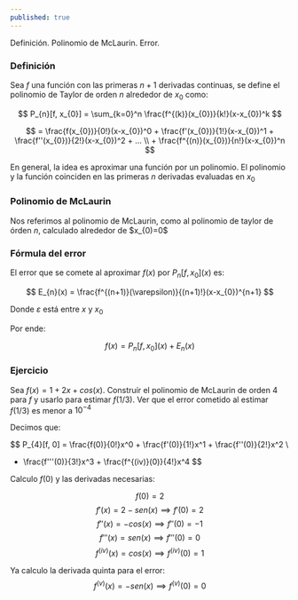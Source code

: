 ```yaml
---
published: true
---
```

Definición. Polinomio de McLaurin. Error.

### Definición

Sea $f$ una función con las primeras $n+1$ derivadas continuas, se define el polinomio de Taylor de orden $n$ alrededor de $x_{0}$ como:

$$ P_{n}[f, x_{0}] = \sum_{k=0}^n \frac{f^{(k)}(x_{0})}{k!}(x-x_{0})^k $$

$$ = \frac{f(x_{0})}{0!}(x-x_{0})^0 + \frac{f'(x_{0})}{1!}(x-x_{0})^1 + \frac{f''(x_{0})}{2!}(x-x_{0})^2 + ... \\ + \frac{f^{(n)}(x_{0})}{n!}(x-x_{0})^n $$

En general, la idea es aproximar una función por un polinomio.
El polinomio y la función coinciden en las primeras $n$ derivadas evaluadas en $x_{0}$

### Polinomio de McLaurin

Nos referimos al polinomio de McLaurin, como al polinomio de taylor de órden $n$, calculado alrededor de $x_{0)=0$

### Fórmula del error

El error que se comete al aproximar $f(x)$ por $P_{n}[f, x_{0}](x)$ es:

$$ E_{n}(x) = \frac{f^{(n+1)}(\varepsilon)}{(n+1)!}(x-x_{0})^{n+1} $$

Donde $\varepsilon$ está entre $x$ y $x_{0}$

Por ende:

$$ f(x)= P_{n}[f, x_{0}](x) + E_{n}(x) $$

### Ejercicio

Sea $f(x)=1+2x+cos(x)$. Construír el polinomio de McLaurin de orden 4 para $f$ y usarlo para estimar $f(1/3)$. Ver que el error cometido al estimar $f(1/3)$ es menor a $10^{-4}$

Decimos que:

$$ P_{4}[f, 0] = \frac{f(0)}{0!}x^0 + \frac{f'(0)}{1!}x^1 + \frac{f''(0)}{2!}x^2 \\
+ \frac{f'''(0)}{3!}x^3 + \frac{f^{(iv)}(0)}{4!}x^4 $$

Calculo $f(0)$ y las derivadas necesarias:

$$ f(0)=2 $$
$$ f'(x)=2-sen(x) \implies f'(0)=2 $$
$$ f''(x)=-cos(x) \implies f''(0)=-1 $$
$$ f'''(x)=sen(x) \implies f'''(0)=0 $$
$$ f^{(iv)}(x)=cos(x) \implies f^{(iv)}(0)=1 $$

Ya calculo la derivada quinta para el error:
$$ f^{(v)}(x)=-sen(x) \implies f^{(v)}(0)=0 $$











